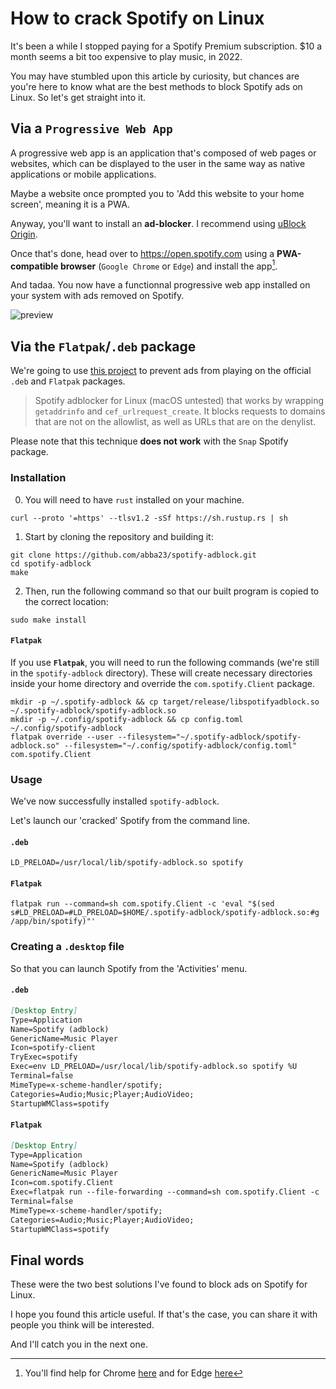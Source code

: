 # How to crack Spotify on Linux
It's been a while I stopped paying for a Spotify Premium subscription. $10 a month seems a bit too expensive to play music, in 2022. 

You may have stumbled upon this article by curiosity, but chances are you're here to know what are the best methods to block Spotify ads on Linux. So let's get straight into it. 

## Via a `Progressive Web App`
A progressive web app is an application that's composed of web pages or websites, which can be displayed to the user in the same way as native applications or mobile applications.

Maybe a website once prompted you to 'Add this website to your home screen', meaning it is a PWA.

Anyway, you'll want to install an **ad-blocker**. I recommend using [uBlock Origin](https://ublockorigin.com).

Once that's done, head over to https://open.spotify.com using a **PWA-compatible browser** (`Google Chrome` or `Edge`) and install the app[^1].

And tadaa. You now have a functionnal progressive web app installed on your system with ads removed on Spotify. 

![preview](https://user-images.githubusercontent.com/37367577/197588540-8993b787-029d-4508-8e15-9708adc23057.png)

## Via the `Flatpak`/`.deb` package
We're going to use [this project](https://github.com/abba23/spotify-adblock) to prevent ads from playing on the official `.deb` and `Flatpak` packages.

> Spotify adblocker for Linux (macOS untested) that works by wrapping `getaddrinfo` and `cef_urlrequest_create`. It blocks requests to domains that are not on the allowlist, as well as URLs that are on the denylist.

Please note that this technique **does not work** with the `Snap` Spotify package.

### Installation
0. You will need to have `rust` installed on your machine. 
```shell
curl --proto '=https' --tlsv1.2 -sSf https://sh.rustup.rs | sh
```

1. Start by cloning the repository and building it:

```shell 
git clone https://github.com/abba23/spotify-adblock.git
cd spotify-adblock 
make 
```

2. Then, run the following command so that our built program is copied to the correct location:

```shell
sudo make install
```

#### `Flatpak`
If you use **`Flatpak`**, you will need to run the following commands (we're still in the `spotify-adblock` directory). 
These will create necessary directories inside your home directory and override the `com.spotify.Client` package.

```shell
mkdir -p ~/.spotify-adblock && cp target/release/libspotifyadblock.so ~/.spotify-adblock/spotify-adblock.so
mkdir -p ~/.config/spotify-adblock && cp config.toml ~/.config/spotify-adblock
flatpak override --user --filesystem="~/.spotify-adblock/spotify-adblock.so" --filesystem="~/.config/spotify-adblock/config.toml" com.spotify.Client
```

### Usage
We've now successfully installed `spotify-adblock`. 

Let's launch our 'cracked' Spotify from the command line. 

#### `.deb`
```shell
LD_PRELOAD=/usr/local/lib/spotify-adblock.so spotify
```

#### `Flatpak`
```shell
flatpak run --command=sh com.spotify.Client -c 'eval "$(sed s#LD_PRELOAD=#LD_PRELOAD=$HOME/.spotify-adblock/spotify-adblock.so:#g /app/bin/spotify)"'
```

### Creating a `.desktop` file 
So that you can launch Spotify from the 'Activities' menu. 

#### `.deb`
```markdown 
[Desktop Entry]
Type=Application
Name=Spotify (adblock)
GenericName=Music Player
Icon=spotify-client
TryExec=spotify
Exec=env LD_PRELOAD=/usr/local/lib/spotify-adblock.so spotify %U
Terminal=false
MimeType=x-scheme-handler/spotify;
Categories=Audio;Music;Player;AudioVideo;
StartupWMClass=spotify
```

#### `Flatpak`
```markdown
[Desktop Entry]
Type=Application
Name=Spotify (adblock)
GenericName=Music Player
Icon=com.spotify.Client
Exec=flatpak run --file-forwarding --command=sh com.spotify.Client -c 'eval "$(sed s#LD_PRELOAD=#LD_PRELOAD=$HOME/.spotify-adblock/spotify-adblock.so:#g /app/bin/spotify)"' @@u %U @@
Terminal=false
MimeType=x-scheme-handler/spotify;
Categories=Audio;Music;Player;AudioVideo;
StartupWMClass=spotify
```

## Final words
These were the two best solutions I've found to block ads on Spotify for Linux. 

I hope you found this article useful. If that's the case, you can share it with people you think will be interested.

And I'll catch you in the next one.

[^1]: You'll find help for Chrome [here](https://support.google.com/chrome/answer/9658361?hl=en&co=GENIE.Platform%3DDesktop) and for Edge [here](https://howtomanagedevices.com/windows-10/5720/how-to-install-progressive-web-app-in-microsoft-edge-chromium/)
